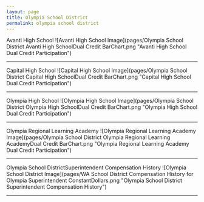 ```yaml
---
layout: page
title: Olympia School District
permalink: olympia school district
---
```



Avanti High School
![Avanti High School Image](pages/Olympia School District Avanti High SchoolDual Credit BarChart.png "Avanti High School Dual Credit Participation")

___

Capital High School
![Capital High School Image](pages/Olympia School District Capital High SchoolDual Credit BarChart.png "Capital High School Dual Credit Participation")

___

Olympia High School
![Olympia High School Image](pages/Olympia School District Olympia High SchoolDual Credit BarChart.png "Olympia High School Dual Credit Participation")

___

Olympia Regional Learning Academy
![Olympia Regional Learning Academy Image](pages/Olympia School District Olympia Regional Learning AcademyDual Credit BarChart.png "Olympia Regional Learning Academy Dual Credit Participation")

___

Olympia School DistrictSuperintendent Compensation History
![Olympia School District Image](pages/WA School District Compensation History for Olympia Superintendent ConstantDollars.png "Olympia School District Superintendent Compensation History")

___

